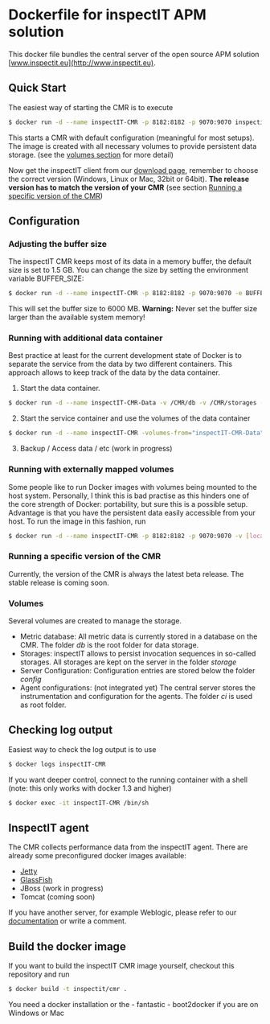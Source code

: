 # Dockerfile for inspectIT APM solution
This docker file bundles the central server of the open source APM solution [www.inspectit.eu](http://www.inspectit.eu). 

## Quick Start
The easiest way of starting the CMR is to execute

```bash
$ docker run -d --name inspectIT-CMR -p 8182:8182 -p 9070:9070 inspectit/cmr
```

This starts a CMR with default configuration (meaningful for most setups). The image is created with all necessary volumes to provide persistent data storage. (see the [volumes section](#volumes) for more detail)

Now get the inspectIT client from our [download page](http://www.inspectit.eu/download-inspectit/), remember to choose the correct version (Windows, Linux or Mac, 32bit or 64bit). **The release version has to match the version of your CMR** (see section [Running a specific version of the CMR](#running-a-specific-version-of-the-cmr))

## Configuration

### Adjusting the buffer size
The inspectIT CMR keeps most of its data in a memory buffer, the default size is set to 1.5 GB. You can change the size by setting the environment variable BUFFER_SIZE:

```bash
$ docker run -d --name inspectIT-CMR -p 8182:8182 -p 9070:9070 -e BUFFER_SIZE=6000 inspectit/cmr
```

This will set the buffer size to 6000 MB. **Warning:** Never set the buffer size larger than the available system memory!

### Running with additional data container
Best practice at least for the current development state of Docker is to separate the service from the data by two different containers. This approach allows to keep track of the data by the data container. 

1) Start the data container.

```bash
$ docker run -d --name inspectIT-CMR-Data -v /CMR/db -v /CMR/storages -v /CMR/config inspectit/cmr true
```

2) Start the service container and use the volumes of the data container

```bash
$ docker run -d --name inspectIT-CMR -volumes-from="inspectIT-CMR-Data" -p 8182:8182 -p 9070:9070 inspectit/cmr
```

3) Backup / Access data / etc
(work in progress)

### Running with externally mapped volumes
Some people like to run Docker images with volumes being mounted to the host system. Personally, I think this is bad practise as this hinders one of the core strength of Docker: portability, but sure this is a possible setup. Advantage is that you have the persistent data easily accessible from your host.
To run the image in this fashion, run

```bash
$ docker run -d --name inspectIT-CMR -p 8182:8182 -p 9070:9070 -v [local-folder]:/CMR/db -v [local-folder]:/CMR/storage inspectit/cmr
```

### Running a specific version of the CMR
Currently, the version of the CMR is always the latest beta release. The stable release is coming soon. 

### Volumes
Several volumes are created to manage the storage.
- Metric database: All metric data is currently stored in a database on the CMR. The folder *db* is the root folder for data storage.
- Storages: inspectIT allows to persist invocation sequences in so-called storages. All storages are kept on the server in the folder *storage*
- Server Configuration: Configuration entries are stored below the folder *config*
- Agent configurations: (not integrated yet) The central server stores the instrumentation and configuration for the agents. The folder *ci* is used as root folder.

## Checking log output
Easiest way to check the log output is to use

```bash
$ docker logs inspectIT-CMR
```

If you want deeper control, connect to the running container with a shell (note: this only works with docker 1.3 and higher)

```bash
$ docker exec -it inspectIT-CMR /bin/sh
```

## InspectIT agent
The CMR collects performance data from the inspectIT agent. There are already some preconfigured docker images available:
- [Jetty](https://registry.hub.docker.com/u/inspectit/jetty/)
- [GlassFish](https://registry.hub.docker.com/u/inspectit/glassfish/)
- JBoss (work in progress)
- Tomcat (coming soon)

If you have another server, for example Weblogic, please refer to our [documentation](https://documentation.novatec-gmbh.de/display/INSPECTIT/Installation+Weblogic) or write a comment.

## Build the docker image
If you want to build the inspectIT CMR image yourself, checkout this repository and run 

```bash
$ docker build -t inspectit/cmr .
```

You need a docker installation or the - fantastic - boot2docker if you are on Windows or Mac
